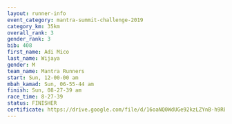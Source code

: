 ```yaml
---
layout: runner-info 
event_category: mantra-summit-challenge-2019 
category_km: 35km 
overall_rank: 3
gender_rank: 3
bib: 408
first_name: Adi Mico
last_name: Wijaya
gender: M
team_name: Mantra Runners
start: Sun, 12-00-00 am
mbah_kamad: Sun, 06-55-44 am
finish: Sun, 08-27-39 am
race_time: 8-27-39
status: FINISHER
certificate: https://drive.google.com/file/d/16oaNQ0WdUGe92kzLZYnB-h9REYo-KvY4/view?usp=sharing
---
```


